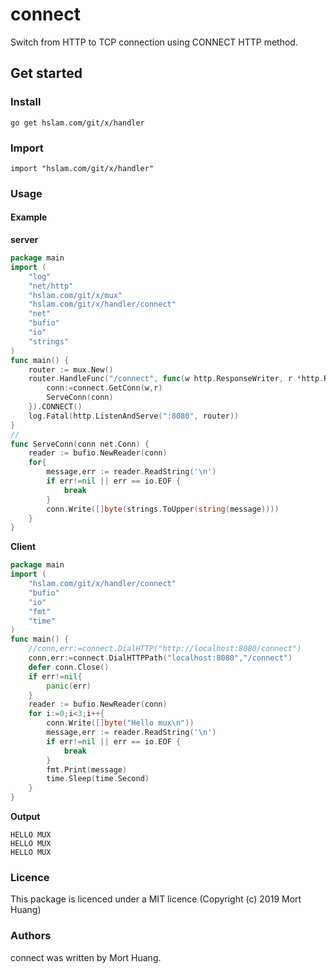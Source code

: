 # connect
Switch from HTTP to TCP connection using CONNECT HTTP method.
## Get started

### Install
```
go get hslam.com/git/x/handler
```
### Import
```
import "hslam.com/git/x/handler"
```
### Usage
#### Example

**server**
```go
package main
import (
	"log"
	"net/http"
	"hslam.com/git/x/mux"
	"hslam.com/git/x/handler/connect"
	"net"
	"bufio"
	"io"
	"strings"
)
func main() {
	router := mux.New()
	router.HandleFunc("/connect", func(w http.ResponseWriter, r *http.Request) {
		conn:=connect.GetConn(w,r)
		ServeConn(conn)
	}).CONNECT()
	log.Fatal(http.ListenAndServe(":8080", router))
}
//
func ServeConn(conn net.Conn) {
	reader := bufio.NewReader(conn)
	for{
		message,err := reader.ReadString('\n')
		if err!=nil || err == io.EOF {
			break
		}
		conn.Write([]byte(strings.ToUpper(string(message))))
	}
}
```

**Client**
```go
package main
import (
	"hslam.com/git/x/handler/connect"
	"bufio"
	"io"
	"fmt"
	"time"
)
func main() {
	//conn,err:=connect.DialHTTP("http://localhost:8080/connect")
	conn,err:=connect.DialHTTPPath("localhost:8080","/connect")
	defer conn.Close()
	if err!=nil{
		panic(err)
	}
	reader := bufio.NewReader(conn)
	for i:=0;i<3;i++{
		conn.Write([]byte("Hello mux\n"))
		message,err := reader.ReadString('\n')
		if err!=nil || err == io.EOF {
			break
		}
		fmt.Print(message)
		time.Sleep(time.Second)
	}
}
```

**Output**
```
HELLO MUX
HELLO MUX
HELLO MUX
```
### Licence
This package is licenced under a MIT licence (Copyright (c) 2019 Mort Huang)


### Authors
connect was written by Mort Huang.


